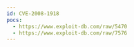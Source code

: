 ```yaml
---
id: CVE-2008-1918
pocs:
  - https://www.exploit-db.com/raw/5470
  - https://www.exploit-db.com/raw/7576
---
```

